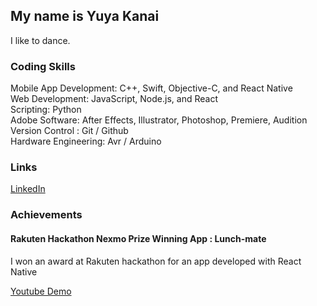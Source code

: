 ## My name is Yuya Kanai

I like to dance.

### Coding Skills

Mobile App Development: C++, Swift, Objective-C, and React Native<br>
Web Development: JavaScript, Node.js, and React<br>
Scripting: Python<br>
Adobe Software: After Effects, Illustrator, Photoshop, Premiere, Audition<br>
Version Control : Git / Github	<br>
Hardware Engineering: Avr / Arduino<br>

### Links

[LinkedIn](http://www.linkedin.com/in/cactice)

### Achievements

#### Rakuten Hackathon Nexmo Prize Winning App : Lunch-mate

I won an award at Rakuten hackathon for an app developed with React Native

[Youtube Demo](https://youtu.be/Qr3TCj1AsTE)

<meta name="google-site-verification" content="gM4PmGmiscRs2mhP2eHhrF1Vj0FM1Ufs6YRoKpIPeC4" />
